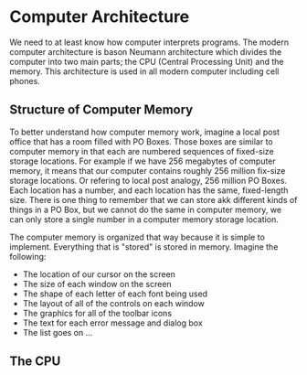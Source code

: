 # Computer Architecture

We need to at least know how computer interprets programs. The modern computer architecture is bason Neumann architecture which divides the computer into two main parts; the CPU (Central Processing Unit) and the memory. This architecture is used in all modern computer including cell phones.

## Structure of Computer Memory

To better understand how computer memory work, imagine a local post office that has a room filled with PO Boxes. Those boxes are similar to computer memory in that each are numbered sequences of fixed-size storage locations. For example if we have 256 megabytes of computer memory, it means that our computer contains roughly 256 million fix-size storage locations. Or refering to local post analogy, 256 million PO Boxes. Each location has a number, and each location has the same, fixed-length size. There is one thing to remember that we can store akk different kinds of things in a PO Box, but we cannot do the same in computer memory, we can only store a single number in a computer memory storage location. 

The computer memory is organized that way because it is simple to implement. Everything that is "stored" is stored in memory. Imagine the following:

* The location of our cursor on the screen
* The size of each window on the screen
* The shape of each letter of each font being used
* The layout of all of the controls on each window
* The graphics for all of the toolbar icons
* The text for each error message and dialog box
* The list goes on ...

## The CPU
